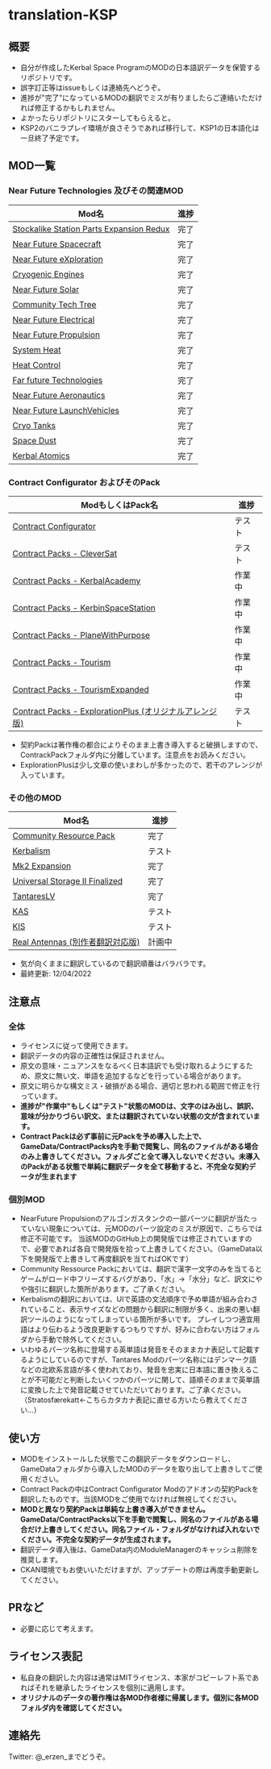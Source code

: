 # translation-KSP

## 概要

- 自分が作成したKerbal Space ProgramのMODの日本語訳データを保管するリポジトリです。
- 誤字訂正等はissueもしくは連絡先へどうぞ。
- 進捗が"完了"になっているMODの翻訳でミスが有りましたらご連絡いただければ修正するかもしれません。
- よかったらリポジトリにスターしてもらえると。
- KSP2のバニラプレイ環境が良さそうであれば移行して、KSP1の日本語化は一旦終了予定です。

## MOD一覧

### Near Future Technologies 及びその関連MOD

| Mod名                                                                                                                                                     | 進捗 |
| --------------------------------------------------------------------------------------------------------------------------------------------------------- | ---- |
| [Stockalike Station Parts Expansion Redux](https://forum.kerbalspaceprogram.com/index.php?/topic/170211-112-stockalike-station-parts-redux-june-12-2022/) | 完了 |
| [Near Future Spacecraft](https://forum.kerbalspaceprogram.com/index.php?/topic/155465-most-112x-near-future-technologies-august-26/)                      | 完了 |
| [Near Future eXploration](https://forum.kerbalspaceprogram.com/index.php?/topic/155465-most-112x-near-future-technologies-august-26/)                     | 完了 |
| [Cryogenic Engines](https://forum.kerbalspaceprogram.com/index.php?/topic/106089-112x-cryogenic-engines-liquid-hydrogen-and-methane-rockets-jan-22-2022/) | 完了 |
| [Near Future Solar](https://forum.kerbalspaceprogram.com/index.php?/topic/155465-most-112x-near-future-technologies-august-26/)                           | 完了 |
| [Community Tech Tree](https://forum.kerbalspaceprogram.com/index.php?/topic/90530-112x-community-tech-tree-july-3/)                                       | 完了 |
| [Near Future Electrical](https://forum.kerbalspaceprogram.com/index.php?/topic/155465-most-112x-near-future-technologies-august-26/)                      | 完了 |
| [Near Future Propulsion](https://forum.kerbalspaceprogram.com/index.php?/topic/155465-most-112x-near-future-technologies-august-26/)                      | 完了 |
| [System Heat](https://forum.kerbalspaceprogram.com/index.php?/topic/193909-112x-systemheat-a-replacement-for-the-coreheat-system-october-9/)              | 完了 |
| [Heat Control](https://forum.kerbalspaceprogram.com/index.php?/topic/112027-112x-heat-control-more-radiators-august-22-2021/)                             | 完了 |
| [Far future Technologies](https://forum.kerbalspaceprogram.com/index.php?/topic/199070-112x-far-future-technologies-august-23-new-engine/)                | 完了 |
| [Near Future Aeronautics](https://forum.kerbalspaceprogram.com/index.php?/topic/155465-most-112x-near-future-technologies-august-26/)                     | 完了 |
| [Near Future LaunchVehicles](https://forum.kerbalspaceprogram.com/index.php?/topic/155465-most-112x-near-future-technologies-august-26/)                  | 完了 |
| [Cryo Tanks](https://forum.kerbalspaceprogram.com/index.php?/topic/106089-112x-cryogenic-engines-liquid-hydrogen-and-methane-rockets-jan-22-2022/)        | 完了 |
| [Space Dust](https://forum.kerbalspaceprogram.com/index.php?/topic/197723-112x-space-dust-atmospheric-and-exospheric-harvesting-24062022/)                | 完了 |
| [Kerbal Atomics](https://forum.kerbalspaceprogram.com/index.php?/topic/130503-112x-kerbal-atomics-fancy-nuclear-engines-january-22%C2%A02022/)            | 完了 |

### Contract Configurator およびそのPack

| ModもしくはPack名                                                                                                                                                   | 進捗   |
| ------------------------------------------------------------------------------------------------------------------------------------------------------------------- | ------ |
| [Contract Configurator](https://forum.kerbalspaceprogram.com/index.php?/topic/91625-1101-contract-configurator-v1305-2020-10-05/)                                   | テスト |
| [Contract Packs - CleverSat](https://forum.kerbalspaceprogram.com/index.php?/topic/91625-1101-contract-configurator-v1305-2020-10-05/)                              | テスト |
| [Contract Packs - KerbalAcademy](https://forum.kerbalspaceprogram.com/index.php?/topic/91625-1101-contract-configurator-v1305-2020-10-05/)                          | 作業中 |
| [Contract Packs - KerbinSpaceStation](https://forum.kerbalspaceprogram.com/index.php?/topic/91625-1101-contract-configurator-v1305-2020-10-05/)                     | 作業中 |
| [Contract Packs - PlaneWithPurpose](https://forum.kerbalspaceprogram.com/index.php?/topic/91625-1101-contract-configurator-v1305-2020-10-05/)                       | 作業中 |
| [Contract Packs - Tourism](https://forum.kerbalspaceprogram.com/index.php?/topic/91625-1101-contract-configurator-v1305-2020-10-05/)                                | 作業中 |
| [Contract Packs - TourismExpanded](https://forum.kerbalspaceprogram.com/index.php?/topic/91625-1101-contract-configurator-v1305-2020-10-05/)                        | 作業中 |
| [Contract Packs - ExplorationPlus (オリジナルアレンジ版)](https://forum.kerbalspaceprogram.com/index.php?/topic/91625-1101-contract-configurator-v1305-2020-10-05/) | テスト |

- 契約Packは著作権の都合によりそのまま上書き導入すると破損しますので、ContrackPackフォルダ内に分離しています。注意点をお読みください。
- ExplorationPlusは少し文章の使いまわしが多かったので、若干のアレンジが入っています。

### その他のMOD

| Mod名                                                                                                                              | 進捗   |
| ---------------------------------------------------------------------------------------------------------------------------------- | ------ |
| [Community Resource Pack](https://forum.kerbalspaceprogram.com/index.php?/topic/83007-1x-community-resource-pack/)                 | 完了   |
| [Kerbalism](https://github.com/Kerbalism/Kerbalism)                                                                                | テスト |
| [Mk2 Expansion](https://forum.kerbalspaceprogram.com/index.php?/topic/109145-112x-mk2-expansion-v191-update-10521/)                | 完了   |
| [Universal Storage II Finalized](https://spacedock.info/mod/2960/Universal%20Storage%20II%20Finalized)                             | 完了   |
| [TantaresLV](https://forum.kerbalspaceprogram.com/index.php?/topic/73686-112x-tantares-stockalike-soyuz-and-mir-150872022tsyklon/) | 完了   |
| [KAS](https://forum.kerbalspaceprogram.com/index.php?/topic/142594-minimum-ksp-version-111-kerbal-attachment-system-kas-v112/)     | テスト |
| [KIS](https://forum.kerbalspaceprogram.com/index.php?/topic/149848-minimum-ksp-version-112-kerbal-inventory-system-kis-v129/)      | テスト |
| [Real Antennas (別作者翻訳対応版)](https://github.com/tinygrox/RealAntennas)                                                       | 計画中 |

- 気が向くままに翻訳しているので翻訳順番はバラバラです。
- 最終更新: 12/04/2022

## 注意点

### 全体

- ライセンスに従って使用できます。
- 翻訳データの内容の正確性は保証されません。
- 原文の意味・ニュアンスをなるべく日本語訳でも受け取れるようにするため、原文に無い文、単語を追加するなどを行っている場合があります。
- 原文に明らかな構文ミス・破損がある場合、適切と思われる範囲で修正を行っています。
- **進捗が"作業中"もしくは"テスト"状態のMODは、文字のはみ出し、誤訳、意味が分かりづらい訳文、または翻訳されていない状態の文が含まれています。**
- **Contract Packは必ず事前に元Packを予め導入した上で、GameData/ContractPacks内を手動で閲覧し、同名のファイルがある場合のみ上書きしてください。フォルダごと全て導入しないでください。未導入のPackがある状態で単純に翻訳データを全て移動すると、不完全な契約データが生まれます**

### 個別MOD

- NearFuture Propulsionのアルゴンガスタンクの一部パーツに翻訳が当たっていない現象については、元MODのパーツ設定のミスが原因で、こちらでは修正不可能です。
当該MODのGitHub上の開発版では修正されていますので、必要であれば各自で開発版を拾って上書きしてください。（GameData以下を開発版で上書きして再度翻訳を当てればOKです）
- Community Ressource Packにおいては、翻訳で漢字一文字のみを当てるとゲームがロード中フリーズするバグがあり、「水」→「水分」など、訳文にやや強引に翻訳した箇所があります。ご了承ください。
- Kerbalismの翻訳においては、UIで英語の文法順序で予め単語が組み合わされていること、表示サイズなどの問題から翻訳に制限が多く、出来の悪い翻訳ツールのようになってしまっている箇所が多いです。
プレイしつつ適宜用語はより伝わるよう改良更新するつもりですが、好みに合わない方はフォルダから手動で除外してください。
- いわゆるパーツ名称に登場する英単語は発音をそのままカナ表記して記載するようにしているのですが、Tantares Modのパーツ名称にはデンマーク語などの北欧系言語が多く使われており、発音を忠実に日本語に置き換えることが不可能だと判断したいくつかのパーツに関して、語順そのままで英単語に変換した上で発音記載させていただいております。ご了承ください。（Stratosfærekatt←こちらカタカナ表記に直せる方いたら教えてください...）

## 使い方

- MODをインストールした状態でこの翻訳データをダウンロードし、GameDataフォルダから導入したMODのデータを取り出して上書きしてご使用ください。
- Contract Packの中はContract Configurator Modのアドオンの契約Packを翻訳したものです。当該MODをご使用でなければ無視してください。
- **MODと異なり契約Packは単純な上書き導入ができません。GameData/ContractPacks以下を手動で閲覧し、同名のファイルがある場合だけ上書きしてください。同名ファイル・フォルダがなければ入れないでください。不完全な契約データが生成されます。**
- 翻訳データ導入後は、GameData内のModuleManagerのキャッシュ削除を推奨します。
- CKAN環境でもお使いいただけますが、アップデートの際は再度手動更新してください。

## PRなど

- 必要に応じて考えます。

## ライセンス表記

- 私自身の翻訳した内容は通常はMITライセンス、本家がコピーレフト系であればそれを継承したライセンスを個別に適用します。
- **オリジナルのデータの著作権は各MOD作者様に帰属します。個別に各MODフォルダ内を確認してください。**

## 連絡先

Twitter: @_erzen_までどうぞ。
